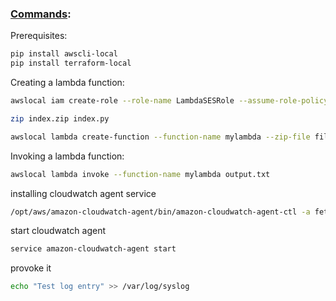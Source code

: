 ### <u>Commands</u>:


Prerequisites:
```bash
pip install awscli-local
pip install terraform-local
```

Creating a lambda function:
```bash
awslocal iam create-role --role-name LambdaSESRole --assume-role-policy-document file://trust-policy.json
```
```bash
zip index.zip index.py
```
```bash
awslocal lambda create-function --function-name mylambda --zip-file fileb://index.zip --handler index.handler --runtime python3.7 --role arn:aws:iam::000000000000:role/LambdaSESRole
```
Invoking a lambda function:
```bash
awslocal lambda invoke --function-name mylambda output.txt
``` 

installing cloudwatch agent service
```bash
/opt/aws/amazon-cloudwatch-agent/bin/amazon-cloudwatch-agent-ctl -a fetch-config -m onPremise -c file:cwa-config.json.j2 -s
```
start cloudwatch agent
```bash
service amazon-cloudwatch-agent start 
```
provoke it
```bash
echo "Test log entry" >> /var/log/syslog
```
